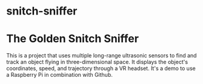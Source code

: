 # snitch-sniffer
# The Golden Snitch Sniffer

 This is a project that uses multiple long-range ultrasonic sensors to find and track
 an object flying in three-dimensional space. It displays the object's coordinates,
 speed, and trajectory through a VR headset.
 It's a demo to use a Raspberry Pi in combination with Github.
